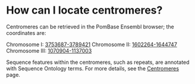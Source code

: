 # How can I locate centromeres?
<!-- pombase_categories: Genome browser,Finding data -->

Centromeres can be retrieved in the PomBase Ensembl browser; the
coordinates are:

Chromosome I:
[3753687-3789421](http://genomebrowser.pombase.org/Schizosaccharomyces_pombe/Location/View?r=I%3A3753687-3789421;site=ensemblunit) 
Chromosome II:
[1602264-1644747](http://genomebrowser.pombase.org/Schizosaccharomyces_pombe/Location/View?r=II%3A1602264-1644747;site=ensemblunit) 
Chromosome III:
[1070904-1137003](http://genomebrowser.pombase.org/Schizosaccharomyces_pombe/Location/View?r=III%3A1070904-1137003;site=ensemblunit) 

Sequence features within the centromeres, such as repeats, are annotated
with Sequence Ontology terms. For more details, see the
[Centromeres](/status/centromeres) page.

